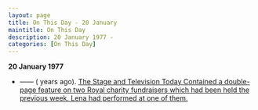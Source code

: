 ```yaml
---
layout: page
title: On This Day - 20 January
maintitle: On This Day
description: 20 January 1977 - 
categories: [On This Day]
---
```


**20 January 1977**
* —— (<span id="age1"></span> years ago). [The Stage and Television Today Contained a double-page feature on two Royal charity fundraisers which had been held the previous week. Lena had performed at one of them.](/the%20stage%20and%20television%20today/1977/01/20/the-stage-and-television-today.html)

<!-- Script for calculating number of years ago -->
<script>
var dob = '19770120';
var year = Number(dob.substr(0, 4));
var month = Number(dob.substr(4, 2)) - 1;
var day = Number(dob.substr(6, 2));
var today = new Date();
var age1 = today.getFullYear() - year;
if (today.getMonth() < month || (today.getMonth() == month && today.getDate() < day)) {
  age1--;
}
document.getElementById("age1").innerHTML=age1;
</script>

